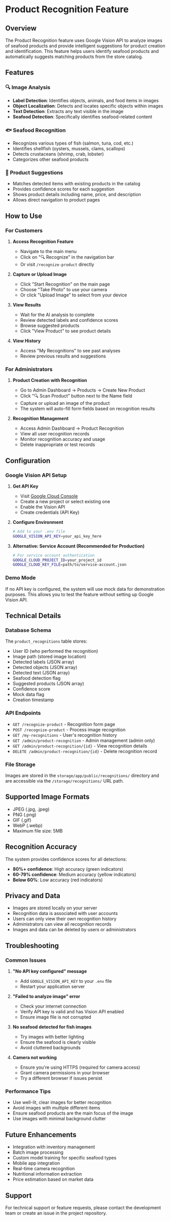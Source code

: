 # Product Recognition Feature

## Overview

The Product Recognition feature uses Google Vision API to analyze images of seafood products and provide intelligent suggestions for product creation and identification. This feature helps users identify seafood products and automatically suggests matching products from the store catalog.

## Features

### 🔍 **Image Analysis**
- **Label Detection**: Identifies objects, animals, and food items in images
- **Object Localization**: Detects and locates specific objects within images
- **Text Detection**: Extracts any text visible in the image
- **Seafood Detection**: Specifically identifies seafood-related content

### 🐟 **Seafood Recognition**
- Recognizes various types of fish (salmon, tuna, cod, etc.)
- Identifies shellfish (oysters, mussels, clams, scallops)
- Detects crustaceans (shrimp, crab, lobster)
- Categorizes other seafood products

### 🛒 **Product Suggestions**
- Matches detected items with existing products in the catalog
- Provides confidence scores for each suggestion
- Shows product details including name, price, and description
- Allows direct navigation to product pages

## How to Use

### For Customers

1. **Access Recognition Feature**
   - Navigate to the main menu
   - Click on "🔍 Recognize" in the navigation bar
   - Or visit `/recognize-product` directly

2. **Capture or Upload Image**
   - Click "Start Recognition" on the main page
   - Choose "Take Photo" to use your camera
   - Or click "Upload Image" to select from your device

3. **View Results**
   - Wait for the AI analysis to complete
   - Review detected labels and confidence scores
   - Browse suggested products
   - Click "View Product" to see product details

4. **View History**
   - Access "My Recognitions" to see past analyses
   - Review previous results and suggestions

### For Administrators

1. **Product Creation with Recognition**
   - Go to Admin Dashboard → Products → Create New Product
   - Click "🔍 Scan Product" button next to the Name field
   - Capture or upload an image of the product
   - The system will auto-fill form fields based on recognition results

2. **Recognition Management**
   - Access Admin Dashboard → Product Recognition
   - View all user recognition records
   - Monitor recognition accuracy and usage
   - Delete inappropriate or test records

## Configuration

### Google Vision API Setup

1. **Get API Key**
   - Visit [Google Cloud Console](https://console.cloud.google.com/)
   - Create a new project or select existing one
   - Enable the Vision API
   - Create credentials (API Key)

2. **Configure Environment**
   ```bash
   # Add to your .env file
   GOOGLE_VISION_API_KEY=your_api_key_here
   ```

3. **Alternative: Service Account (Recommended for Production)**
   ```bash
   # For service account authentication
   GOOGLE_CLOUD_PROJECT_ID=your_project_id
   GOOGLE_CLOUD_KEY_FILE=path/to/service-account.json
   ```

### Demo Mode

If no API key is configured, the system will use mock data for demonstration purposes. This allows you to test the feature without setting up Google Vision API.

## Technical Details

### Database Schema

The `product_recognitions` table stores:
- User ID (who performed the recognition)
- Image path (stored image location)
- Detected labels (JSON array)
- Detected objects (JSON array)
- Detected text (JSON array)
- Seafood detection flag
- Suggested products (JSON array)
- Confidence score
- Mock data flag
- Creation timestamp

### API Endpoints

- `GET /recognize-product` - Recognition form page
- `POST /recognize-product` - Process image recognition
- `GET /my-recognitions` - User's recognition history
- `GET /admin/product-recognition` - Admin management (admin only)
- `GET /admin/product-recognition/{id}` - View recognition details
- `DELETE /admin/product-recognition/{id}` - Delete recognition record

### File Storage

Images are stored in the `storage/app/public/recognitions/` directory and are accessible via the `/storage/recognitions/` URL path.

## Supported Image Formats

- JPEG (.jpg, .jpeg)
- PNG (.png)
- GIF (.gif)
- WebP (.webp)
- Maximum file size: 5MB

## Recognition Accuracy

The system provides confidence scores for all detections:
- **80%+ confidence**: High accuracy (green indicators)
- **60-79% confidence**: Medium accuracy (yellow indicators)
- **Below 60%**: Low accuracy (red indicators)

## Privacy and Data

- Images are stored locally on your server
- Recognition data is associated with user accounts
- Users can only view their own recognition history
- Administrators can view all recognition records
- Images and data can be deleted by users or administrators

## Troubleshooting

### Common Issues

1. **"No API key configured" message**
   - Add `GOOGLE_VISION_API_KEY` to your `.env` file
   - Restart your application server

2. **"Failed to analyze image" error**
   - Check your internet connection
   - Verify API key is valid and has Vision API enabled
   - Ensure image file is not corrupted

3. **No seafood detected for fish images**
   - Try images with better lighting
   - Ensure the seafood is clearly visible
   - Avoid cluttered backgrounds

4. **Camera not working**
   - Ensure you're using HTTPS (required for camera access)
   - Grant camera permissions in your browser
   - Try a different browser if issues persist

### Performance Tips

- Use well-lit, clear images for better recognition
- Avoid images with multiple different items
- Ensure seafood products are the main focus of the image
- Use images with minimal background clutter

## Future Enhancements

- Integration with inventory management
- Batch image processing
- Custom model training for specific seafood types
- Mobile app integration
- Real-time camera recognition
- Nutritional information extraction
- Price estimation based on market data

## Support

For technical support or feature requests, please contact the development team or create an issue in the project repository.
